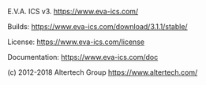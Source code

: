 E.V.A. ICS v3. https://www.eva-ics.com/

Builds: https://www.eva-ics.com/download/3.1.1/stable/

License: https://www.eva-ics.com/license

Documentation: https://www.eva-ics.com/doc

(c) 2012-2018 Altertech Group https://www.altertech.com/

